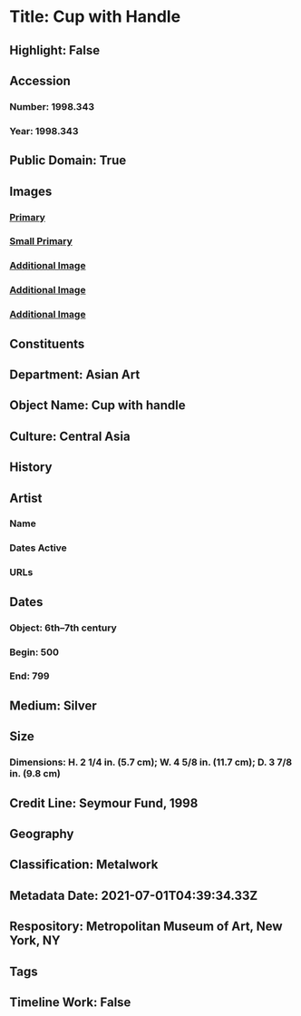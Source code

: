# Title: Cup with Handle
## Highlight: False
## Accession
### Number: 1998.343
### Year: 1998.343
## Public Domain: True
## Images
### [Primary](https://images.metmuseum.org/CRDImages/as/original/1998_343_O1.jpg)
### [Small Primary](https://images.metmuseum.org/CRDImages/as/web-large/1998_343_O1.jpg)
### [Additional Image](https://images.metmuseum.org/CRDImages/as/original/1998_343_O2.jpg)
### [Additional Image](https://images.metmuseum.org/CRDImages/as/original/1998_343_O3.jpg)
### [Additional Image](https://images.metmuseum.org/CRDImages/as/original/1998_343_O4.jpg)
## Constituents
## Department: Asian Art
## Object Name: Cup with handle
## Culture: Central Asia
## History
## Artist
### Name
### Dates Active
### URLs
## Dates
### Object: 6th–7th century
### Begin: 500
### End: 799
## Medium: Silver
## Size
### Dimensions: H. 2 1/4 in. (5.7 cm); W. 4 5/8 in. (11.7 cm); D. 3 7/8 in. (9.8 cm)
## Credit Line: Seymour Fund, 1998
## Geography
## Classification: Metalwork
## Metadata Date: 2021-07-01T04:39:34.33Z
## Respository: Metropolitan Museum of Art, New York, NY
## Tags
## Timeline Work: False